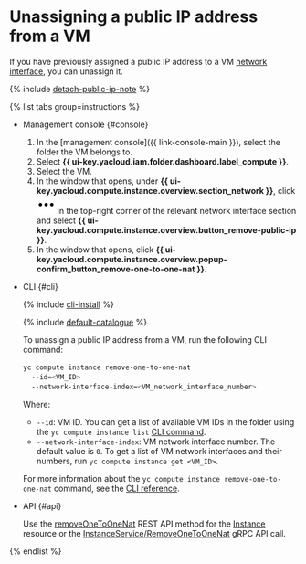 # Unassigning a public IP address from a VM

If you have previously assigned a public IP address to a VM [network interface](../../concepts/network.md), you can unassign it.

{% include [detach-public-ip-note](../../../_includes/compute/detach-public-ip-note.md) %}

{% list tabs group=instructions %}

- Management console {#console}

  1. In the [management console]({{ link-console-main }}), select the folder the VM belongs to.
  1. Select **{{ ui-key.yacloud.iam.folder.dashboard.label_compute }}**.
  1. Select the VM.
  1. In the window that opens, under **{{ ui-key.yacloud.compute.instance.overview.section_network }}**, click ![image](../../../_assets/console-icons/ellipsis.svg) in the top-right corner of the relevant network interface section and select **{{ ui-key.yacloud.compute.instance.overview.button_remove-public-ip }}**.
  1. In the window that opens, click **{{ ui-key.yacloud.compute.instance.overview.popup-confirm_button_remove-one-to-one-nat }}**.

- CLI {#cli}

  {% include [cli-install](../../../_includes/cli-install.md) %}

  {% include [default-catalogue](../../../_includes/default-catalogue.md) %}

  To unassign a public IP address from a VM, run the following CLI command:

  ```bash
  yc compute instance remove-one-to-one-nat
    --id=<VM_ID>
    --network-interface-index=<VM_network_interface_number>
  ```

  Where:

  * `--id`: VM ID. You can get a list of available VM IDs in the folder using the `yc compute instance list` [CLI command](../../../cli/cli-ref/compute/cli-ref/instance/list.md).
  * `--network-interface-index`: VM network interface number. The default value is `0`. To get a list of VM network interfaces and their numbers, run `yc compute instance get <VM_ID>`.

  For more information about the `yc compute instance remove-one-to-one-nat` command, see the [CLI reference](../../../cli/cli-ref/compute/cli-ref/instance/remove-one-to-one-nat.md).

- API {#api}

  Use the [removeOneToOneNat](../../api-ref/Instance/removeOneToOneNat.md) REST API method for the [Instance](../../api-ref/Instance/) resource or the [InstanceService/RemoveOneToOneNat](../../api-ref/grpc/Instance/removeOneToOneNat.md) gRPC API call.

{% endlist %}